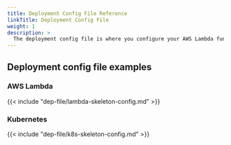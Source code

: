 ```yaml
---
title: Deployment Config File Reference
linkTitle: Deployment Config File
weight: 1
description: >
  The deployment config file is where you configure your AWS Lambda function or Kubernetes app for deployment by Armory CD-as-a-Service. This config file includes application, artifacts, provider options, deploymentConfig, targets, manifests, strategies, analysis, webhooks, and trafficManagement definitions.
---
```


## Deployment config file examples

### AWS Lambda

{{< include "dep-file/lambda-skeleton-config.md" >}}

### Kubernetes

{{< include "dep-file/k8s-skeleton-config.md" >}}
